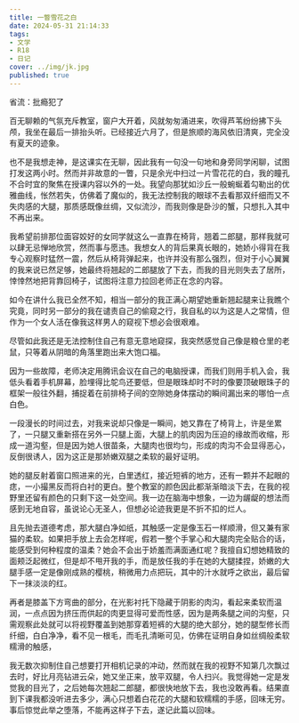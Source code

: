 ```yaml
---
title: 一瞥雪花之白
date: 2024-05-31 21:14:33
tags: 
- 文学
- R18
- 日记
cover: ../img/jk.jpg
published: true
---
```

省流：批瘾犯了
<!--more-->
百无聊赖的气氛充斥教室，窗户大开着，风就匆匆涌进来，吹得芦苇纷纷拂下头颅，我坐在最后一排抬头听。已经接近六月了，但是旅顺的海风依旧清爽，完全没有夏天的迹象。

也不是我想走神，是这课实在无聊，因此我有一句没一句地和身旁同学闲聊，试图打发这两小时。然而并非故意的一瞥，只是余光中扫过一片雪花花的白，我的瞳孔不合时宜的聚焦在授课内容以外的一处。我望向那犹如沙丘一般蜿蜒着勾勒出的优雅曲线，怅然若失，仿佛着了魔似的，我无法控制我的眼球不去看那双纤细而又不失肉感的大腿，那质感既像丝绸，又似流沙，而我则像是卧沙的蟹，只想扎入其中不再出来。

我希望前排那位面容姣好的女同学就这么一直靠在椅背，翘着二郎腿，那样我就可以肆无忌惮地欣赏，然而事与愿违。我想女人的背后果真长眼的，她娇小得背在我专心观察时猛然一震，然后从椅背弹起来，也许并没有那么强烈，但对于小心翼翼的我来说已然足够，她最终将翘起的二郎腿放了下去，而我的目光则失去了居所，悻悻然地把背靠回椅子，试图将注意力拉回老师正在念的内容。

如今在讲什么我已全然不知，相当一部分的我正满心期望她重新翘起腿来让我瞧个究竟，同时另一部分的我在谴责自己的偷窥之行，我自私的以为这是人之常情，但作为一个女人活在像我这样男人的窥视下想必会很艰难。

尽管如此我还是无法控制住自己有意无意地窥探，我突然感觉自己像是粮仓里的老鼠，只等着从阴暗的角落里跑出来大饱口福。

因为一些故障，老师决定用腾讯会议在自己的电脑授课，而我们则用手机入会，我低头看着手机屏幕，脸埋得比鸵鸟还要低，但是眼珠却时不时的像要顶破眼珠子的框架一般往外翻，捕捉着在前排椅子间的空隙她身体摆动的瞬间漏出来的哪怕一点白色。

一段漫长的时间过去，对我来说却只像是一瞬间，她又靠在了椅背上，许是坐累了，一只腿又重新搭在另外一只腿上面，大腿上的肌肉因为压迫的缘故而收缩，形成一道沟壑，但是因为她人很苗条，大腿肉也很均匀，形成的肉沟不会显得恶心，反倒很诱人，因为这正是那娇嫩双腿之柔软的最好证明。

她的腿反射着窗口照进来的光，白里透红，接近短裤的地方，还有一颗并不起眼的痣，一小撮黑反而将白衬的更白。整个教室的颜色因此都渐渐暗淡下去，在我的视野里还留有颜色的只剩下这一处空间。我一边在脑海中想象，一边为龌龊的想法而感到无地自容，虽说论心无圣人，但想必论迹我更是不折不扣的烂人。

且先抛去道德考虑，那大腿白净如纸，其触感一定是像玉石一样顺滑，但又兼有家猫的柔软。如果把手放上去会怎样呢，假若一整个手掌心和大腿肉完全贴合的话，能感受到何种程度的温柔？她会不会出于娇羞而满面通红呢？我擅自幻想她精致的面颊泛起微红，但是却不甩开我的手，而是放任我的手在她的大腿揉捏，娇嫩的大腿手感一定是像刚成熟的樱桃，稍微用力点把玩，其中的汁水就呼之欲出，最后留下一抹淡淡的红。

再者是膝盖下方弯曲的部分，在光影衬托下隐藏于阴影的肉沟，看起来柔软而温润，一点点因为挤压而供起的肉更显得可爱而性感，因为是两条腿之间的沟壑，只需观察此处就可以将视野覆盖到她那穿着短裤的大腿的绝大部分，她的腿型修长而纤细，白白净净，看不见一根毛，而毛孔清晰可见，仿佛在证明自身如丝绸般柔软糯滑的触感，

我无数次抑制住自己想要打开相机记录的冲动，然而就在我的视野不知第几次飘过去时，好比月亮钻进云朵，她又坐正来，放平双腿，令人扫兴。我觉得她一定是发觉我的目光了，之后她每次翘起二郎腿，都很快地放下去，我也没敢再看。结果直到下课我都没听进去多少，满心只想着白花花的大腿和软糯糯的手感，回味无穷。事后惊觉此举之堕落，不能再这样子下去，遂记此篇以回味。